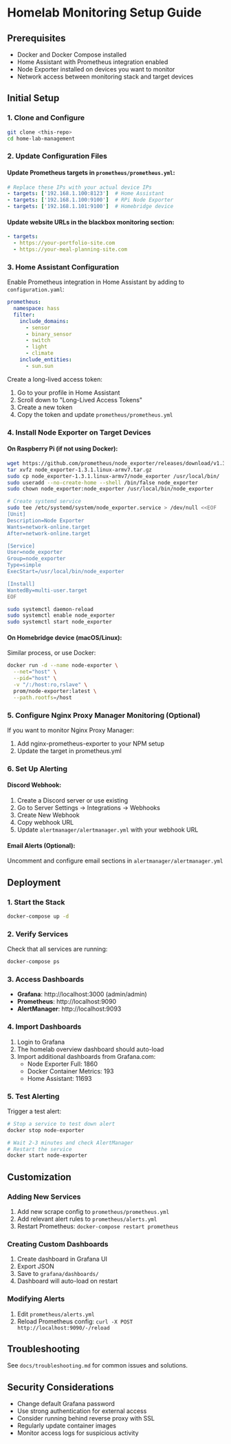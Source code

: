 # Homelab Monitoring Setup Guide

## Prerequisites

- Docker and Docker Compose installed
- Home Assistant with Prometheus integration enabled
- Node Exporter installed on devices you want to monitor
- Network access between monitoring stack and target devices

## Initial Setup

### 1. Clone and Configure

```bash
git clone <this-repo>
cd home-lab-management
```

### 2. Update Configuration Files

#### Update Prometheus targets in `prometheus/prometheus.yml`:

```yaml
# Replace these IPs with your actual device IPs
- targets: ['192.168.1.100:8123']  # Home Assistant
- targets: ['192.168.1.100:9100']  # RPi Node Exporter
- targets: ['192.168.1.101:9100']  # Homebridge device
```

#### Update website URLs in the blackbox monitoring section:
```yaml
- targets:
  - https://your-portfolio-site.com
  - https://your-meal-planning-site.com
```

### 3. Home Assistant Configuration

Enable Prometheus integration in Home Assistant by adding to `configuration.yaml`:

```yaml
prometheus:
  namespace: hass
  filter:
    include_domains:
      - sensor
      - binary_sensor
      - switch
      - light
      - climate
    include_entities:
      - sun.sun
```

Create a long-lived access token:
1. Go to your profile in Home Assistant
2. Scroll down to "Long-Lived Access Tokens"
3. Create a new token
4. Copy the token and update `prometheus/prometheus.yml`

### 4. Install Node Exporter on Target Devices

#### On Raspberry Pi (if not using Docker):
```bash
wget https://github.com/prometheus/node_exporter/releases/download/v1.3.1/node_exporter-1.3.1.linux-armv7.tar.gz
tar xvfz node_exporter-1.3.1.linux-armv7.tar.gz
sudo cp node_exporter-1.3.1.linux-armv7/node_exporter /usr/local/bin/
sudo useradd --no-create-home --shell /bin/false node_exporter
sudo chown node_exporter:node_exporter /usr/local/bin/node_exporter

# Create systemd service
sudo tee /etc/systemd/system/node_exporter.service > /dev/null <<EOF
[Unit]
Description=Node Exporter
Wants=network-online.target
After=network-online.target

[Service]
User=node_exporter
Group=node_exporter
Type=simple
ExecStart=/usr/local/bin/node_exporter

[Install]
WantedBy=multi-user.target
EOF

sudo systemctl daemon-reload
sudo systemctl enable node_exporter
sudo systemctl start node_exporter
```

#### On Homebridge device (macOS/Linux):
Similar process, or use Docker:
```bash
docker run -d --name node-exporter \
  --net="host" \
  --pid="host" \
  -v "/:/host:ro,rslave" \
  prom/node-exporter:latest \
  --path.rootfs=/host
```

### 5. Configure Nginx Proxy Manager Monitoring (Optional)

If you want to monitor Nginx Proxy Manager:

1. Add nginx-prometheus-exporter to your NPM setup
2. Update the target in prometheus.yml

### 6. Set Up Alerting

#### Discord Webhook:
1. Create a Discord server or use existing
2. Go to Server Settings → Integrations → Webhooks
3. Create New Webhook
4. Copy webhook URL
5. Update `alertmanager/alertmanager.yml` with your webhook URL

#### Email Alerts (Optional):
Uncomment and configure email sections in `alertmanager/alertmanager.yml`

## Deployment

### 1. Start the Stack

```bash
docker-compose up -d
```

### 2. Verify Services

Check that all services are running:
```bash
docker-compose ps
```

### 3. Access Dashboards

- **Grafana**: http://localhost:3000 (admin/admin)
- **Prometheus**: http://localhost:9090
- **AlertManager**: http://localhost:9093

### 4. Import Dashboards

1. Login to Grafana
2. The homelab overview dashboard should auto-load
3. Import additional dashboards from Grafana.com:
   - Node Exporter Full: 1860
   - Docker Container Metrics: 193
   - Home Assistant: 11693

### 5. Test Alerting

Trigger a test alert:
```bash
# Stop a service to test down alert
docker stop node-exporter

# Wait 2-3 minutes and check AlertManager
# Restart the service
docker start node-exporter
```

## Customization

### Adding New Services

1. Add new scrape config to `prometheus/prometheus.yml`
2. Add relevant alert rules to `prometheus/alerts.yml`
3. Restart Prometheus: `docker-compose restart prometheus`

### Creating Custom Dashboards

1. Create dashboard in Grafana UI
2. Export JSON
3. Save to `grafana/dashboards/`
4. Dashboard will auto-load on restart

### Modifying Alerts

1. Edit `prometheus/alerts.yml`
2. Reload Prometheus config: `curl -X POST http://localhost:9090/-/reload`

## Troubleshooting

See `docs/troubleshooting.md` for common issues and solutions.

## Security Considerations

- Change default Grafana password
- Use strong authentication for external access
- Consider running behind reverse proxy with SSL
- Regularly update container images
- Monitor access logs for suspicious activity